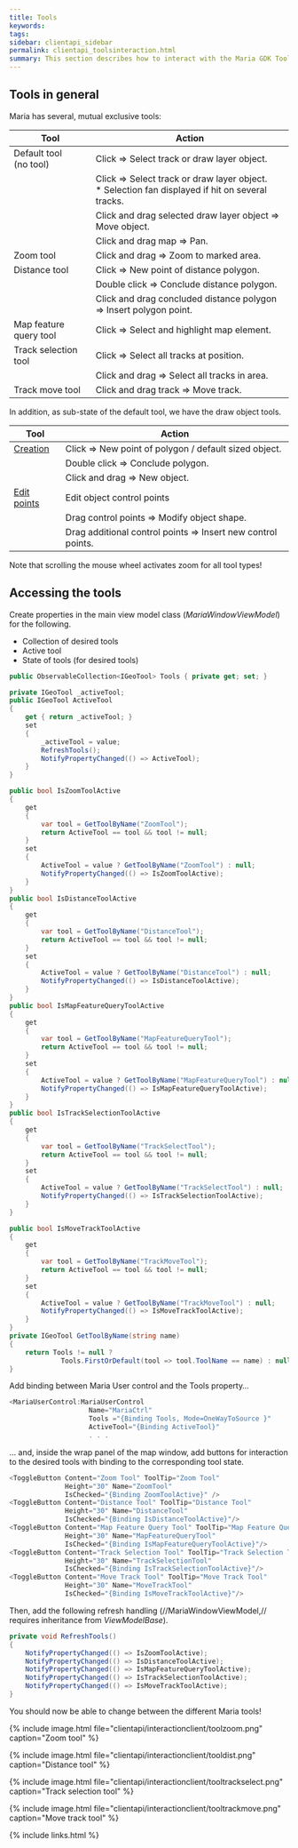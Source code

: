 ```yaml
---
title: Tools
keywords: 
tags: 
sidebar: clientapi_sidebar
permalink: clientapi_toolsinteraction.html
summary: This section describes how to interact with the Maria GDK Tool functionality.
---
```


## Tools in general 

Maria has several, mutual exclusive tools:

 | Tool                                                                                                                   | Action | 
 | ----                                                                                                                   | ------ | 
 | Default tool<br>(no tool) | Click => Select track or draw layer object. |                                                
 |  | Click => Select track or draw layer object.<br>* Selection fan displayed if hit on several tracks.|
 |  |Click and drag selected draw layer object => Move object. |                                                      
 |  | Click and drag map => Pan. |                                                                                    
 | Zoom tool | Click and drag => Zoom to marked area. |                                                                  
 | Distance tool | Click => New point of distance polygon. |                                                             
 |  | Double click => Conclude distance polygon. |                                                                    
 |  | Click and drag concluded distance polygon => Insert polygon point. |                                            
 | Map feature query tool | Click => Select and highlight map element. |                                                 
 | Track selection tool | Click => Select all tracks at position. |                                                      
 |  | Click and drag => Select all tracks in area. |                                                                  
 | Track move tool | Click and drag track => Move track. |                                                               

In addition, as sub-state of the default tool, we have the draw object tools.

 | Tool   | Action |
 | ----   | ------ |
 | [Creation](clientapi_drawobjectlayerinteraction.html#drawobjecttools) | Click => New point of polygon / default sized object. |
 |  | Double click => Conclude polygon. |
 |  | Click and drag => New object. |
 | [Edit points](clientapi_drawobjectlayerinteraction.html#editpoints) | Edit object control points |
 |  | Drag control points => Modify object shape. |
 |  | Drag additional control points => Insert new control points. |

Note that scrolling the mouse wheel activates zoom for all tool types!

##  Accessing the tools

Create properties in the main view model class (*MariaWindowViewModel*) for the following.

*  Collection of desired tools
*  Active tool
*  State of tools (for desired tools)

``` csharp
public ObservableCollection<IGeoTool> Tools { private get; set; }

private IGeoTool _activeTool;
public IGeoTool ActiveTool
{
    get { return _activeTool; }
    set
    {
        _activeTool = value;
        RefreshTools();
        NotifyPropertyChanged(() => ActiveTool);
    }
}

public bool IsZoomToolActive
{
    get
    {
        var tool = GetToolByName("ZoomTool");
        return ActiveTool == tool && tool != null;
    }
    set
    {
        ActiveTool = value ? GetToolByName("ZoomTool") : null;
        NotifyPropertyChanged(() => IsZoomToolActive);
    }
}
public bool IsDistanceToolActive
{
    get
    {
        var tool = GetToolByName("DistanceTool");
        return ActiveTool == tool && tool != null;
    }
    set
    {
        ActiveTool = value ? GetToolByName("DistanceTool") : null;
        NotifyPropertyChanged(() => IsDistanceToolActive);
    }
}
public bool IsMapFeatureQueryToolActive
{
    get
    {
        var tool = GetToolByName("MapFeatureQueryTool");
        return ActiveTool == tool && tool != null;
    }
    set
    {
        ActiveTool = value ? GetToolByName("MapFeatureQueryTool") : null;
        NotifyPropertyChanged(() => IsMapFeatureQueryToolActive);
    }
}
public bool IsTrackSelectionToolActive
{
    get
    {
        var tool = GetToolByName("TrackSelectTool");
        return ActiveTool == tool && tool != null;
    }
    set
    {
        ActiveTool = value ? GetToolByName("TrackSelectTool") : null;
        NotifyPropertyChanged(() => IsTrackSelectionToolActive);
    }
}

public bool IsMoveTrackToolActive
{
    get
    {
        var tool = GetToolByName("TrackMoveTool");
        return ActiveTool == tool && tool != null;
    }
    set
    {
        ActiveTool = value ? GetToolByName("TrackMoveTool") : null;
        NotifyPropertyChanged(() => IsMoveTrackToolActive);
    }
}
private IGeoTool GetToolByName(string name)
{
    return Tools != null ? 
             Tools.FirstOrDefault(tool => tool.ToolName == name) : null;
}
```

Add binding between Maria User control and the Tools property…

```csharp
<MariaUserControl:MariaUserControl 
                    Name="MariaCtrl"
                    Tools ="{Binding Tools, Mode=OneWayToSource }"
                    ActiveTool="{Binding ActiveTool}" 
                    . . .
```

… and, inside the wrap panel of the map window, add buttons for interaction to the desired tools with binding to the corresponding tool state.

```csharp
<ToggleButton Content="Zoom Tool" ToolTip="Zoom Tool" 
              Height="30" Name="ZoomTool" 
              IsChecked="{Binding ZoomToolActive}" />
<ToggleButton Content="Distance Tool" ToolTip="Distance Tool" 
              Height="30" Name="DistanceTool" 
              IsChecked="{Binding IsDistanceToolActive}"/>
<ToggleButton Content="Map Feature Query Tool" ToolTip="Map Feature Query Tool" 
              Height="30" Name="MapFeatureQueryTool" 
              IsChecked="{Binding IsMapFeatureQueryToolActive}"/>
<ToggleButton Content="Track Selection Tool" ToolTip="Track Selection Tool" 
              Height="30" Name="TrackSelectionTool" 
              IsChecked="{Binding IsTrackSelectionToolActive}"/>
<ToggleButton Content="Move Track Tool" ToolTip="Move Track Tool" 
              Height="30" Name="MoveTrackTool" 
              IsChecked="{Binding IsMoveTrackToolActive}"/>
```
 
Then, add the following refresh handling (//MariaWindowViewModel,// requires inheritance from *ViewModelBase*).

```csharp
private void RefreshTools()
{
    NotifyPropertyChanged(() => IsZoomToolActive);
    NotifyPropertyChanged(() => IsDistanceToolActive);
    NotifyPropertyChanged(() => IsMapFeatureQueryToolActive);
    NotifyPropertyChanged(() => IsTrackSelectionToolActive);
    NotifyPropertyChanged(() => IsMoveTrackToolActive);
}
```

 You should now be able to change between the different Maria tools!

{% include image.html file="clientapi/interactionclient/toolzoom.png" caption="Zoom tool" %}

{% include image.html file="clientapi/interactionclient/tooldist.png" caption="Distance tool" %}

{% include image.html file="clientapi/interactionclient/tooltrackselect.png" caption="Track selection tool" %}

{% include image.html file="clientapi/interactionclient/tooltrackmove.png" caption="Move track tool" %}


{% include links.html %}